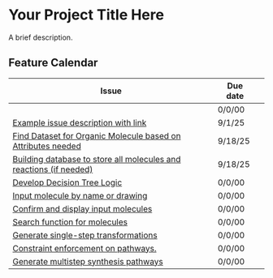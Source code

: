# Your Project Title Here
A brief description.


## Feature Calendar

| **Issue** | **Due date** | |
| --------- | ------------ | -- |
| []() | 0/0/00 | |
| [Example issue description with link](https://github.com/hmm34/example-annotated-bibliography/issues/1) | 9/1/25 | |
| [Find Dataset for Organic Molecule based on Attributes needed](https://github.com/rbrooks27/JuniorIS/issues/1) | 9/18/25 | |
| [Building database to store all molecules and reactions (if needed)](https://github.com/hmm34/example-annotated-bibliography/issues/1) | 9/18/25 | |
| [Develop Decision Tree Logic](https://github.com/rbrooks27/JuniorIS/issues/3) | 0/0/00 | |
| [Input molecule by name or drawing](https://github.com/rbrooks27/JuniorIS/issues/4) | 0/0/00 | |
| [Confirm and display input molecules](https://github.com/rbrooks27/JuniorIS/issues/5) | 0/0/00 | |
| [Search function for molecules](https://github.com/rbrooks27/JuniorIS/issues/6) | 0/0/00 | |
| [Generate single-step transformations](https://github.com/rbrooks27/JuniorIS/issues/7) | 0/0/00 | |
| [Constraint enforcement on pathways.](https://github.com/rbrooks27/JuniorIS/issues/8) | 0/0/00 | |
| [Generate multistep synthesis pathways](https://github.com/rbrooks27/JuniorIS/issues/9) | 0/0/00 | |